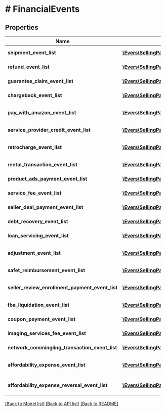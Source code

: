# # FinancialEvents

## Properties

Name | Type | Description | Notes
------------ | ------------- | ------------- | -------------
**shipment_event_list** | [**\Evers\SellingPartnerApi\Model\Finances\ShipmentEvent[]**](ShipmentEvent.md) | A list of shipment event information. | [optional]
**refund_event_list** | [**\Evers\SellingPartnerApi\Model\Finances\ShipmentEvent[]**](ShipmentEvent.md) | A list of shipment event information. | [optional]
**guarantee_claim_event_list** | [**\Evers\SellingPartnerApi\Model\Finances\ShipmentEvent[]**](ShipmentEvent.md) | A list of shipment event information. | [optional]
**chargeback_event_list** | [**\Evers\SellingPartnerApi\Model\Finances\ShipmentEvent[]**](ShipmentEvent.md) | A list of shipment event information. | [optional]
**pay_with_amazon_event_list** | [**\Evers\SellingPartnerApi\Model\Finances\PayWithAmazonEvent[]**](PayWithAmazonEvent.md) | A list of events related to the seller&#39;s Pay with Amazon account. | [optional]
**service_provider_credit_event_list** | [**\Evers\SellingPartnerApi\Model\Finances\SolutionProviderCreditEvent[]**](SolutionProviderCreditEvent.md) | A list of information about solution provider credits. | [optional]
**retrocharge_event_list** | [**\Evers\SellingPartnerApi\Model\Finances\RetrochargeEvent[]**](RetrochargeEvent.md) | A list of information about Retrocharge or RetrochargeReversal events. | [optional]
**rental_transaction_event_list** | [**\Evers\SellingPartnerApi\Model\Finances\RentalTransactionEvent[]**](RentalTransactionEvent.md) | A list of rental transaction event information. | [optional]
**product_ads_payment_event_list** | [**\Evers\SellingPartnerApi\Model\Finances\ProductAdsPaymentEvent[]**](ProductAdsPaymentEvent.md) | A list of sponsored products payment events. | [optional]
**service_fee_event_list** | [**\Evers\SellingPartnerApi\Model\Finances\ServiceFeeEvent[]**](ServiceFeeEvent.md) | A list of information about service fee events. | [optional]
**seller_deal_payment_event_list** | [**\Evers\SellingPartnerApi\Model\Finances\SellerDealPaymentEvent[]**](SellerDealPaymentEvent.md) | A list of payment events for deal-related fees. | [optional]
**debt_recovery_event_list** | [**\Evers\SellingPartnerApi\Model\Finances\DebtRecoveryEvent[]**](DebtRecoveryEvent.md) | A list of debt recovery event information. | [optional]
**loan_servicing_event_list** | [**\Evers\SellingPartnerApi\Model\Finances\LoanServicingEvent[]**](LoanServicingEvent.md) | A list of loan servicing events. | [optional]
**adjustment_event_list** | [**\Evers\SellingPartnerApi\Model\Finances\AdjustmentEvent[]**](AdjustmentEvent.md) | A list of adjustment event information for the seller&#39;s account. | [optional]
**safet_reimbursement_event_list** | [**\Evers\SellingPartnerApi\Model\Finances\SAFETReimbursementEvent[]**](SAFETReimbursementEvent.md) | A list of SAFETReimbursementEvents. | [optional]
**seller_review_enrollment_payment_event_list** | [**\Evers\SellingPartnerApi\Model\Finances\SellerReviewEnrollmentPaymentEvent[]**](SellerReviewEnrollmentPaymentEvent.md) | A list of information about fee events for the Early Reviewer Program. | [optional]
**fba_liquidation_event_list** | [**\Evers\SellingPartnerApi\Model\Finances\FBALiquidationEvent[]**](FBALiquidationEvent.md) | A list of FBA inventory liquidation payment events. | [optional]
**coupon_payment_event_list** | [**\Evers\SellingPartnerApi\Model\Finances\CouponPaymentEvent[]**](CouponPaymentEvent.md) | A list of coupon payment event information. | [optional]
**imaging_services_fee_event_list** | [**\Evers\SellingPartnerApi\Model\Finances\ImagingServicesFeeEvent[]**](ImagingServicesFeeEvent.md) | A list of fee events related to Amazon Imaging services. | [optional]
**network_commingling_transaction_event_list** | [**\Evers\SellingPartnerApi\Model\Finances\NetworkComminglingTransactionEvent[]**](NetworkComminglingTransactionEvent.md) | A list of network commingling transaction events. | [optional]
**affordability_expense_event_list** | [**\Evers\SellingPartnerApi\Model\Finances\AffordabilityExpenseEvent[]**](AffordabilityExpenseEvent.md) | A list of expense information related to an affordability promotion. | [optional]
**affordability_expense_reversal_event_list** | [**\Evers\SellingPartnerApi\Model\Finances\AffordabilityExpenseEvent[]**](AffordabilityExpenseEvent.md) | A list of expense information related to an affordability promotion. | [optional]

[[Back to Model list]](../../README.md#models) [[Back to API list]](../../README.md#endpoints) [[Back to README]](../../README.md)
